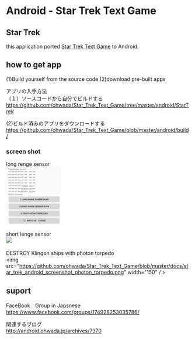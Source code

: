 # Android - Star Trek Text Game

## Star Trek<br/>
this application ported [Star Trek Text Game](https://en.wikipedia.org/wiki/Star_Trek_(text_game)) to Android.

## how to get app <br/> 
(1)Build yourself from the source code
(2)download pre-built apps

アプリの入手方法 <br/>
（１）ソースコードから自分でビルドする <br/>
https://github.com/ohwada/Star_Trek_Text_Game/tree/master/android/StarTrek

(2)ビルド済みのアプリをダウンロードする
https://github.com/ohwada/Star_Trek_Text_Game/blob/master/android/build/

### screen shot <br/>
long renge sensor <br/>
<img src="https://github.com/ohwada/Star_Trek_Text_Game/blob/master/docs/star_trek_android_screenshot_long_renge_sensor.png" width="150"  /> <br/>

short lenge sensor <br/>
<img src="https://github.com/ohwada/Star_Trek_Text_Game/blob/master/docs/star_trek_android_screenshot_lshort_renge_sensor.png" width="150"  /> <br/>

DESTROY Klingon ships with photon torpedo　<br/>
<img src="https://github.com/ohwada/Star_Trek_Text_Game/blob/master/docs/star_trek_android_screenshot_photon_torpedo.png" width="150"  / > <br/>



## suport <br/>
FaceBook　Group in Japsnese <br/>
https://www.facebook.com/groups/174928253035786/


関連するブログ <br/>
http://android.ohwada.jp/archives/7370 <br/>